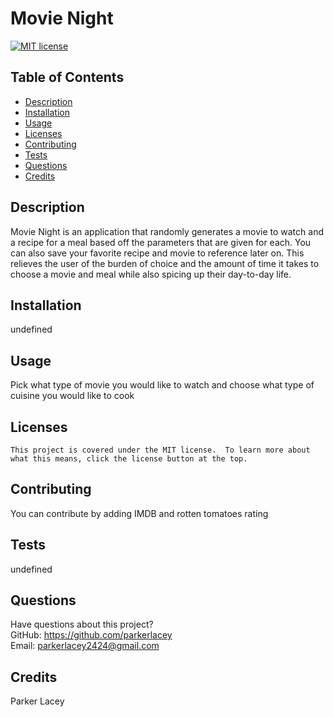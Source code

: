 # Movie Night

  [![MIT license](https:img.shields.io/badge/License-MIT-blue.svg)](https://lbesson.mit-license.org/)

  ## Table of Contents 
  * [Description](#description)
  * [Installation](#installation)
  * [Usage](#usage)
  * [Licenses](#licenses)
  * [Contributing](#contributing)
  * [Tests](#tests)
  * [Questions](#questions)
  * [Credits](#credits)
  ## Description
  Movie Night is an application that randomly generates a movie to watch and a recipe for a meal based off the parameters that are given for each. You can also save your favorite recipe and movie to reference later on. This relieves the user of the burden of choice and the amount of time it takes to choose a movie and meal while also spicing up their day-to-day life.
  ## Installation
  undefined
  ## Usage
  Pick what type of movie you would like to watch and choose what type of cuisine you would like to cook
  ## Licenses
    This project is covered under the MIT license.  To learn more about what this means, click the license button at the top.
  ## Contributing
  You can contribute by adding IMDB and rotten tomatoes rating
  ## Tests
  undefined
  ## Questions
  Have questions about this project?  
  GitHub: https://github.com/parkerlacey  
  Email: parkerlacey2424@gmail.com
  ## Credits
  Parker Lacey

